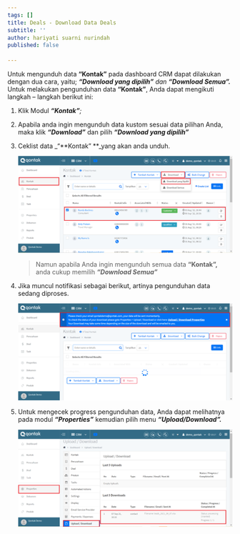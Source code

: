 ```yaml
---
tags: []
title: Deals - Download Data Deals
subtitle: ''
author: hariyati suarni nurindah
published: false

---
```

Untuk mengunduh data **“Kontak”** pada dashboard CRM dapat dilakukan dengan dua cara, yaitu; **_“Download yang dipilih”_** _dan **“Download Semua”.**_ Untuk melakukan pengunduhan data **“Kontak”**, Anda dapat mengikuti langkah – langkah berikut ini:

1. Klik Modul **_“Kontak”_**_;_
2. Apabila anda ingin mengunduh data kustom sesuai data pilihan Anda, maka klik **_“Download”_** dan pilih **_“Download yang dipilih”_**
3. Ceklist data _“**Kontak” **_yang akan anda unduh.

   ![](/uploads/downloadkontak1.PNG)

   > Namun apabila Anda ingin mengunduh semua data **“Kontak”,** anda cukup memilih **_“Download Semua”_**
4. Jika muncul notifikasi sebagai berikut, artinya pengunduhan data sedang diproses.

   ![](/uploads/downloadkontak2.PNG)
5. Untuk mengecek progress pengunduhan data, Anda dapat melihatnya pada modul **_“Properties”_** kemudian pilih menu **_“Upload/Download”._**

   ![](/uploads/downloadkontak3.PNG)